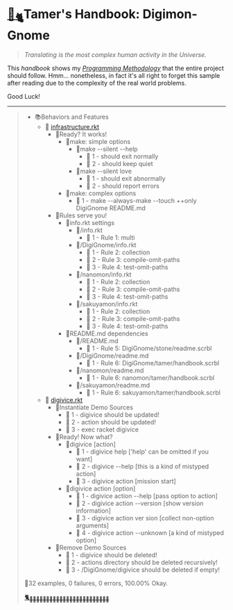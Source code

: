 # [🏡<sub>🐈</sub>](http://digignome.gyoudmon.org)Tamer's Handbook: Digimon-Gnome

> _Translating is the most complex human activity in the Universe._

This _handbook_ shows my _[Programming
Methodology](https://github.com/digital-world/DigiGnome)_ that the
entire project should follow. Hmm... nonetheless, in fact it's all right
to forget this sample after reading due to the complexity of the real
world problems.

Good Luck!

---

> + 📚Behaviors and Features
>     + 📖
[infrastructure.rkt](http://digignome.gyoudmon.org/infrastructure.rkt)
>       + 📑Ready? It works!
>         + 📑make: simple options
>           + 📑make --silent --help
>             - 💚 1 - should exit normally
>             - 💚 2 - should keep quiet
>           + 📑make --silent love
>             - 💚 1 - should exit abnormally
>             - 💚 2 - should report errors
>         + 📑make: complex options
>           - 💚 1 - make --always-make --touch ++only DigiGnome
README.md
>       + 📑Rules serve you!
>         + 📑info.rkt settings
>           + 📑/info.rkt
>             - 💚 1 - Rule 1: multi
>           + 📑/DigiGnome/info.rkt
>             - 💚 1 - Rule 2: collection
>             - 💚 2 - Rule 3: compile-omit-paths
>             - 💚 3 - Rule 4: test-omit-paths
>           + 📑/nanomon/info.rkt
>             - 💚 1 - Rule 2: collection
>             - 💚 2 - Rule 3: compile-omit-paths
>             - 💚 3 - Rule 4: test-omit-paths
>           + 📑/sakuyamon/info.rkt
>             - 💚 1 - Rule 2: collection
>             - 💚 2 - Rule 3: compile-omit-paths
>             - 💚 3 - Rule 4: test-omit-paths
>         + 📑README.md dependencies
>           + 📑/README.md
>             - 💚 1 - Rule 5: DigiGnome/stone/readme.scrbl
>           + 📑/DigiGnome/readme.md
>             - 💚 1 - Rule 6: DigiGnome/tamer/handbook.scrbl
>           + 📑/nanomon/readme.md
>             - 💚 1 - Rule 6: nanomon/tamer/handbook.scrbl
>           + 📑/sakuyamon/readme.md
>             - 💚 1 - Rule 6: sakuyamon/tamer/handbook.scrbl
>     + 📖
[digivice.rkt](http://digignome.gyoudmon.org/digivice.rkt)
>       + 📑Instantiate Demo Sources
>         - 💚 1 - digivice should be updated!
>         - 💚 2 - action should be updated!
>         - 💚 3 - exec racket digivice
>       + 📑Ready! Now what?
>         + 📑digivice [action]
>           - 💚 1 - digivice help ['help' can be omitted if you want]
>           - 💚 2 - digivice --help [this is a kind of mistyped action]
>           - 💚 3 - digivice action [mission start]
>         + 📑digivice action [option]
>           - 💚 1 - digivice action --help [pass option to action]
>           - 💚 2 - digivice action --version [show version information]
>           - 💚 3 - digivice action ver sion [collect non-option
arguments]
>           - 💚 4 - digivice action --unknown [a kind of mistyped
option]
>       + 📑Remove Demo Sources
>         - 💚 1 - digivice should be deleted!
>         - 💚 2 - actions directory should be deleted recursively!
>         - 💚 3 - /DigiGnome/digivice should be deleted if empty!
>
> 📌32 examples, 0 failures, 0 errors, 100.00% Okay.
>
> [🐈<sub>🐾🐾🐾🐾🐾🐾🐾🐾🐾🐾🐾🐾🐾🐾🐾🐾🐾🐾🐾🐾🐾🐾🐾🐾</sub>](http://digignome.gyoudmon.org)
